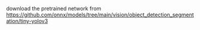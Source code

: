 download the pretrained network from https://github.com/onnx/models/tree/main/vision/object_detection_segmentation/tiny-yolov3